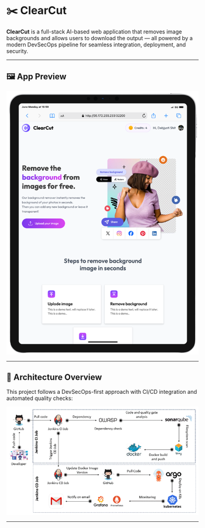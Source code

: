 # ✂️ ClearCut

**ClearCut** is a full-stack AI-based web application that removes image backgrounds and allows users to download the output — all powered by a modern DevSecOps pipeline for seamless integration, deployment, and security.

---
## 🖼️ App Preview

<img src="https://raw.githubusercontent.com/Debjyoti2004/ClearCut/master/assets/tab-home-page-view.png" width="600" alt="ClearCut Result" />

---
## 🧩 Architecture Overview

This project follows a DevSecOps-first approach with CI/CD integration and automated quality checks:

<img src="https://raw.githubusercontent.com/Debjyoti2004/ClearCut/master/assets/Ci-CD-Architecture.gif" width="850" alt="DevSecOps GitOps Pipeline" />

---